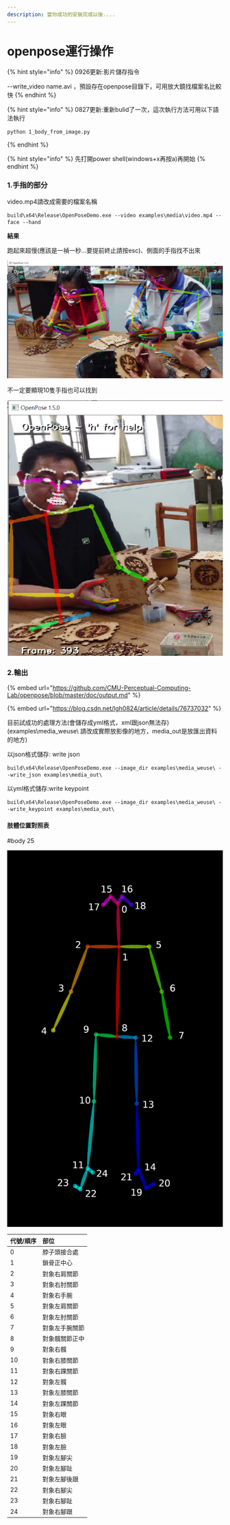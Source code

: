 ```yaml
---
description: 當你成功的安裝完成以後....
---
```


# openpose運行操作

{% hint style="info" %}
0926更新:影片儲存指令

--write\_video name.avi ，預設存在openpose目錄下，可用放大鏡找檔案名比較快 
{% endhint %}

{% hint style="info" %}
0827更新:重新bulid了一次，這次執行方法可用以下語法執行

```text
python 1_body_from_image.py
```
{% endhint %}

{% hint style="info" %}
先打開power shell\(windows+x再按a\)再開始
{% endhint %}

### 1.手指的部分

video.mp4請改成需要的檔案名稱

```text
build\x64\Release\OpenPoseDemo.exe --video examples\media\video.mp4 --face --hand
```

**結果**

跑起來超慢\(應該是一禎一秒...要提前終止請按esc\)、側面的手指找不出來

![](.gitbook/assets/image%20%2813%29.png)

不一定要顯現10隻手指也可以找到

![](.gitbook/assets/image%20%2811%29.png)

### 2.輸出

{% embed url="https://github.com/CMU-Perceptual-Computing-Lab/openpose/blob/master/doc/output.md" %}

{% embed url="https://blog.csdn.net/lgh0824/article/details/76737032" %}

目前試成功的處理方法\(會儲存成yml格式，xml跟json無法存\)\(examples\media\_weuse\ 請改成實際放影像的地方，media\_out是放匯出資料的地方\)

以json格式儲存: write json

```text
build\x64\Release\OpenPoseDemo.exe --image_dir examples\media_weuse\ --write_json examples\media_out\
```

以yml格式儲存:write keypoint

```text
build\x64\Release\OpenPoseDemo.exe --image_dir examples\media_weuse\ --write_keypoint examples\media_out\
```

#### **肢體位置對照表**

\#body 25

![](.gitbook/assets/image%20%286%29.png)

| 代號/順序 | 部位 |
| :--- | :--- |
| 0 | 脖子頭接合處 |
| 1 | 鎖骨正中心 |
| 2 | 對象右肩關節 |
| 3 | 對象右肘關節 |
| 4 | 對象右手腕 |
| 5 | 對象左肩關節 |
| 6 | 對象左肘關節 |
| 7 | 對象左手腕關節 |
| 8 | 對象髖關節正中 |
| 9 | 對象右髖 |
| 10 | 對象右膝關節 |
| 11 | 對象右踝關節 |
| 12 | 對象左髖 |
| 13 | 對象左膝關節 |
| 14 | 對象左踝關節 |
| 15 | 對象右眼 |
| 16 | 對象左眼 |
| 17 | 對象右臉 |
| 18 | 對象左臉 |
| 19 | 對象左腳尖 |
| 20 | 對象左腳趾 |
| 21 | 對象左腳後跟 |
| 22 | 對象右腳尖 |
| 23 | 對象右腳趾 |
| 24 | 對象右腳跟 |

